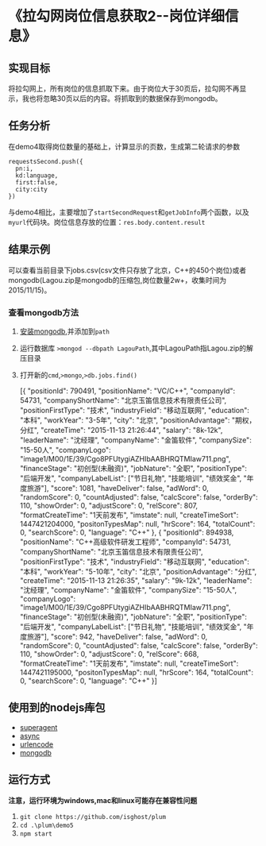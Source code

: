 # 《拉勾网岗位信息获取2--岗位详细信息》
## 实现目标
将拉勾网上，所有岗位的信息抓取下来。由于岗位大于30页后，拉勾网不再显示，我也将忽略30页以后的内容。将抓取到的数据保存到mongodb。
## 任务分析
在demo4取得岗位数量的基础上，计算显示的页数，生成第二轮请求的参数

    requestsSecond.push({
      pn:i,
      kd:language,
      first:false,
      city:city
    })

与demo4相比，主要增加了```startSecondRequest```和```getJobInfo```两个函数，以及```myurl```代码块。岗位信息存放的位置：```res.body.content.result```
  
## 结果示例
可以查看当前目录下jobs.csv(csv文件只存放了北京，C++的450个岗位)或者mongodb(Lagou.zip是mongodb的压缩包,岗位数量2w+，收集时间为2015/11/15)。
### 查看mongodb方法
1. [安装mongodb](https://www.mongodb.org/),并添加到```path```
2. 运行数据库 ```>mongod --dbpath LagouPath```,其中LagouPath指Lagou.zip的解压目录
3. 打开新的```cmd```,```>mongo```,```>db.jobs.find()```

  	[{
      "positionId": 790491,
      "positionName": "VC/C++",
      "companyId": 54731,
      "companyShortName": "北京玉笛信息技术有限责任公司",
      "positionFirstType": "技术",
      "industryField": "移动互联网",
      "education": "本科",
      "workYear": "3-5年",
      "city": "北京",
      "positionAdvantage": "期权，分红",
      "createTime": "2015-11-13 21:26:44",
      "salary": "8k-12k",
      "leaderName": "沈经理",
      "companyName": "金笛软件",
      "companySize": "15-50人",
      "companyLogo": "image1/M00/1E/39/Cgo8PFUtygiAZHIbAABHRQTMIaw711.png",
      "financeStage": "初创型(未融资)",
      "jobNature": "全职",
      "positionType": "后端开发",
      "companyLabelList": ["节日礼物", "技能培训", "绩效奖金", "年度旅游"],
      "score": 1081,
      "haveDeliver": false,
      "adWord": 0,
      "randomScore": 0,
      "countAdjusted": false,
      "calcScore": false,
      "orderBy": 110,
      "showOrder": 0,
      "adjustScore": 0,
      "relScore": 807,
      "formatCreateTime": "1天前发布",
      "imstate": null,
      "createTimeSort": 1447421204000,
      "positonTypesMap": null,
      "hrScore": 164,
      "totalCount": 0,
      "searchScore": 0,
      "language": "C++"
    },
    {
        "positionId": 894938,
        "positionName": "C++高级软件研发工程师",
        "companyId": 54731,
        "companyShortName": "北京玉笛信息技术有限责任公司",
        "positionFirstType": "技术",
        "industryField": "移动互联网",
        "education": "本科",
        "workYear": "5-10年",
        "city": "北京",
        "positionAdvantage": "分红",
        "createTime": "2015-11-13 21:26:35",
        "salary": "9k-12k",
        "leaderName": "沈经理",
        "companyName": "金笛软件",
        "companySize": "15-50人",
        "companyLogo": "image1/M00/1E/39/Cgo8PFUtygiAZHIbAABHRQTMIaw711.png",
        "financeStage": "初创型(未融资)",
        "jobNature": "全职",
        "positionType": "后端开发",
        "companyLabelList": ["节日礼物", "技能培训", "绩效奖金", "年度旅游"],
        "score": 942,
        "haveDeliver": false,
        "adWord": 0,
        "randomScore": 0,
        "countAdjusted": false,
        "calcScore": false,
        "orderBy": 110,
        "showOrder": 0,
        "adjustScore": 0,
        "relScore": 668,
        "formatCreateTime": "1天前发布",
        "imstate": null,
        "createTimeSort": 1447421195000,
        "positonTypesMap": null,
        "hrScore": 164,
        "totalCount": 0,
        "searchScore": 0,
        "language": "C++"
    }]

## 使用到的nodejs~~库~~包
* [superagent](https://github.com/visionmedia/superagent)
* [async](https://github.com/caolan/async)
* [urlencode](https://github.com/node-modules/urlencode)
* [mongodb](https://docs.mongodb.org/getting-started/node/client/)

## 运行方式
**注意，运行环境为windows,mac和linux可能存在兼容性问题**

1. ```git clone https://github.com/isghost/plum```
2. ```cd .\plum\demo5```
3. ```npm start```
